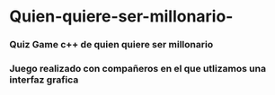 # Quien-quiere-ser-millonario-
### Quiz Game c++ de quien quiere ser millonario
### Juego realizado con compañeros en el que utlizamos una interfaz grafica
